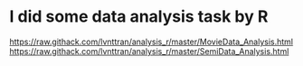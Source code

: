 # I did some data analysis task by R

https://raw.githack.com/lvnttran/analysis_r/master/MovieData_Analysis.html
https://raw.githack.com/lvnttran/analysis_r/master/SemiData_Analysis.html
